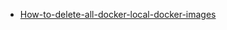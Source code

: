 * [How-to-delete-all-docker-local-docker-images](https://stackoverflow.com/questions/44785585/how-to-delete-all-docker-local-docker-images)
